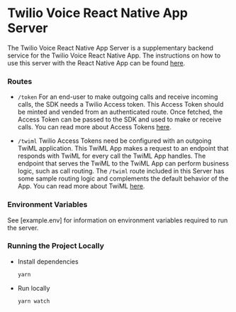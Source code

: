 # Twilio Voice React Native App Server

The Twilio Voice React Native App Server is a supplementary backend service for the Twilio Voice React Native App. The instructions on how to use this server with the React Native App can be found [here](../app/#Setting-it-up-with-the-server).

### Routes

* `/token`
  For an end-user to make outgoing calls and receive incoming calls, the SDK needs a Twilio Access token. This Access Token should be minted and vended from an authenticated route. Once fetched, the Access Token can be passed to the SDK and used to make or receive calls. You can read more about Access Tokens [here](https://www.twilio.com/docs/iam/access-tokens).

* `/twiml`
  Twilio Access Tokens need be configured with an outgoing TwiML application. This TwiML App makes a request to an endpoint that responds with TwiML for every call the TwiML App handles. The endpoint that serves the TwiML to the TwiML App can perform business logic, such as call routing. The `/twiml` route included in this Server has some sample routing logic and complements the default behavior of the App. You can read more about TwiML [here](https://www.twilio.com/docs/voice/twiml).

### Environment Variables

See [example.env] for information on environment variables required to run the server.

### Running the Project Locally

* Install dependencies
  ```sh
  yarn
  ```

* Run locally
  ```sh
  yarn watch
  ```

